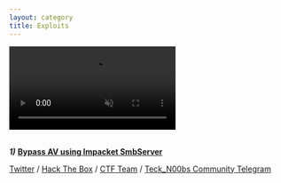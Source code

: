```yaml
---
layout: category
title: Exploits
---
```


<div class="background-wrap">
	<video id="video-bg-elem" preload="auto" autoplay="true" loop="loop" muted="muted">
		<Source src="https://media.giphy.com/media/26tn33aiTi1jkl6H6/giphy.mp4" type="video/mp4">
	</video>
</div>

<br> _**1)**_ **[Bypass AV using Impacket SmbServer](https://teckk2.github.io/exploits/2018/05/31/Bypass-AV-using-Impacket-SmbServer.html)**


[Twitter](https://twitter.com/Teck__K2) / [Hack The Box](https://www.hackthebox.eu/profile/966) / [CTF Team](https://ctftime.org/team/20102) /
[Teck_N00bs Community Telegram](https://t.me/Teck_N00bs)

<script 
  src="https://www.hackthebox.eu/badge/966">
</script>
